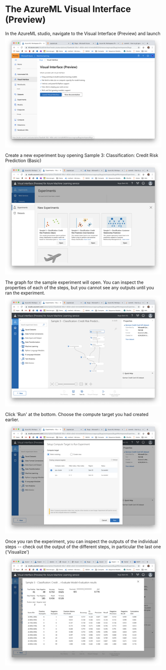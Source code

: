 # The AzureML Visual Interface (Preview)

In the AzureML studio, navigate to the Visual Interface (Preview) and launch 
![](launch_designer.png)

Create a new experiment buy opening Sample 3: Classification: Credit Risk Prediction (Basic)
![](new_experiment.png)

The graph for the sample experiment will open. You can inspect the properties of each of the steps, but you cannot see any outputs until you ran the experiment. 
![](risk_credit_prediction.png)

Click 'Run' at the bottom. Choose the compute target you had created earlier.
![](run_experiment.png)

Once you ran the experiment, you can inspect the outputs of the individual steps -- check out the output of the different steps, in particular the last one ('Visualize')
![](visualize.png)


